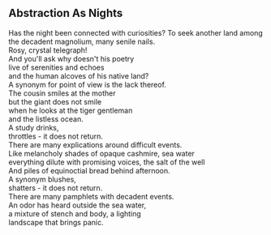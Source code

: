 Abstraction As Nights
---------------------
Has the night been connected with curiosities? To seek another land among the decadent magnolium, many senile nails.  
Rosy, crystal telegraph!  
And you'll ask why doesn't his poetry  
live of serenities and echoes  
and the human alcoves of his native land?  
A synonym for point of view is the lack thereof.  
The cousin smiles at the mother  
but the giant does not smile  
when he looks at the tiger gentleman  
and the listless ocean.  
A study drinks,  
throttles - it does not return.  
There are many explications around difficult events.  
Like melancholy shades of opaque cashmire, sea water  
everything dilute with promising voices, the salt of the well  
And piles of equinoctial bread behind afternoon.  
A synonym blushes,  
shatters - it does not return.  
There are many pamphlets with decadent events.  
An odor has heard outside the sea water,  
a mixture of stench and body, a lighting  
landscape that brings panic.  
